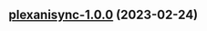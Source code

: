 

## [plexanisync-1.0.0](https://github.com/truecharts/charts/compare/plexanisync-0.0.5...plexanisync-1.0.0) (2023-02-24)

